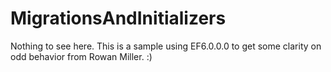 MigrationsAndInitializers
=========================
Nothing to see here. This is a sample using EF6.0.0.0 to get some clarity on odd behavior from Rowan Miller. :)
